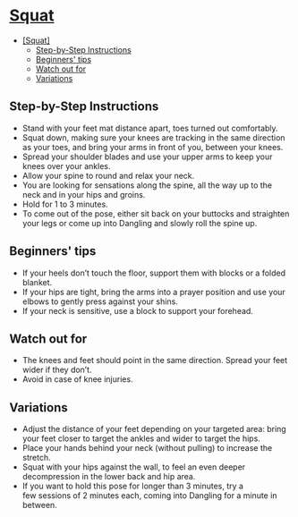 # [Squat]

<!--TOC-->

- [\[Squat\]](#squat)
  - [Step-by-Step Instructions](#step-by-step-instructions)
  - [Beginners' tips](#beginners-tips)
  - [Watch out for](#watch-out-for)
  - [Variations](#variations)

<!--TOC-->

## Step-by-Step Instructions

- Stand with your feet mat distance apart, toes turned out comfortably.
- Squat down, making sure your knees are tracking in the same direction as your
  toes, and bring your arms in front of you, between your knees.
- Spread your shoulder blades and use your upper arms to keep your knees over
  your ankles.
- Allow your spine to round and relax your neck.
- You are looking for sensations along the spine, all the way up to the neck and
  in your hips and groins.
- Hold for 1 to 3 minutes.
- To come out of the pose, either sit back on your buttocks and straighten your
  legs or come up into Dangling and slowly roll the spine up.

## Beginners' tips

- If your heels don’t touch the floor, support them with blocks or a folded
  blanket.
- If your hips are tight, bring the arms into a prayer position and use your
  elbows to gently press against your shins.
- If your neck is sensitive, use a block to support your forehead.

## Watch out for

- ​​​​​The knees and feet should point in the same direction. Spread your feet
  wider if they don’t.
- Avoid in case of knee injuries.

## Variations

- Adjust the distance of your feet depending on your targeted area: bring your
  feet closer to target the ankles and wider to target the hips.
- Place your hands behind your neck (without pulling) to increase the stretch.
- Squat with your hips against the wall, to feel an even deeper decompression in
  the lower back and hip area.
- If you want to hold this pose for longer than 3 minutes, try a few sessions of
  2 minutes each, coming into Dangling for a minute in between.

[Squat]: https://www.ekhartyoga.com/resources/yin-poses/squat
